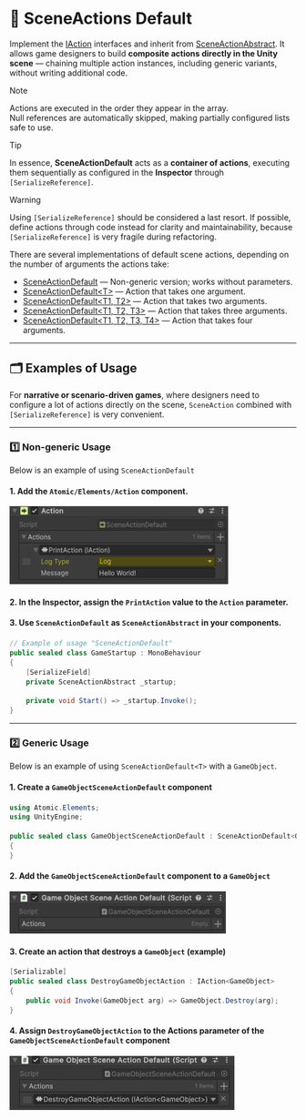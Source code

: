 # 🧩 SceneActions Default

Implement the [IAction](IActions.md) interfaces and inherit
from [SceneActionAbstract](SceneActionsAbstract.md). It allows game designers to build **composite actions directly in
the Unity scene** — chaining multiple action instances, including generic variants, without writing
additional code.

> [!NOTE]  
> Actions are executed in the order they appear in the array.  
> Null references are automatically skipped, making partially configured lists safe to use.

> [!TIP]
> In essence, **SceneActionDefault** acts as a **container of actions**, executing them sequentially as configured in
> the **Inspector** through `[SerializeReference]`.

> [!WARNING]
> Using `[SerializeReference]` should be considered a last resort. If possible, define actions through code instead for
> clarity and maintainability, because `[SerializeReference]` is very fragile during refactoring.

There are several implementations of default scene actions, depending on the number of arguments the actions take:

- [SceneActionDefault](SceneActionDefault.md) — Non-generic version; works without parameters.
- [SceneActionDefault&lt;T&gt;](SceneActionDefault%601.md) — Action that takes one argument.
- [SceneActionDefault&lt;T1, T2&gt;](SceneActionDefault%602.md) — Action that takes two arguments.
- [SceneActionDefault&lt;T1, T2, T3&gt;](SceneActionDefault%603.md) — Action that takes three arguments.
- [SceneActionDefault&lt;T1, T2, T3, T4&gt;](SceneActionDefault%604.md) — Action that takes four arguments.


---

## 🗂 Examples of Usage

For **narrative or scenario-driven games**, where designers need to configure a lot of actions directly on the scene,
`SceneAction` combined with `[SerializeReference]` is very convenient.

---

### 1️⃣ Non-generic Usage

Below is an example of using `SceneActionDefault`

#### 1. Add the `Atomic/Elements/Action` component.

<img src="../../Images/SceneAction.png" alt="SceneAction example" width="384" height="137">

#### 2. In the **Inspector**, assign the `PrintAction` value to the `Action` parameter.

#### 3. Use `SceneActionDefault` as `SceneActionAbstract` in your components.

```csharp
// Example of usage "SceneActionDefault"
public sealed class GameStartup : MonoBehaviour
{
    [SerializeField] 
    private SceneActionAbstract _startup;

    private void Start() => _startup.Invoke();
}
```

---

### 2️⃣ Generic Usage

Below is an example of using `SceneActionDefault<T>` with a `GameObject`.

#### 1. Create a `GameObjectSceneActionDefault` component

```csharp
using Atomic.Elements;
using UnityEngine;

public sealed class GameObjectSceneActionDefault : SceneActionDefault<GameObject>
{
}
```

#### 2. Add the `GameObjectSceneActionDefault` component to a `GameObject`

<img src="../../Images/GameObjectSceneActionDefault.png" alt="GameObjectSceneActionDefault component" width="380" height="74">

#### 3. Create an action that destroys a `GameObject` (example)

```csharp
[Serializable]
public sealed class DestroyGameObjectAction : IAction<GameObject>
{
    public void Invoke(GameObject arg) => GameObject.Destroy(arg);
}
```

#### 4. Assign `DestroyGameObjectAction` to the **Actions** parameter of the `GameObjectSceneActionDefault` component

<img src="../../Images/GameObjectSceneActionDefault_WithAction.png" alt="GameObjectSceneActionDefault with Destroy action" height="95">